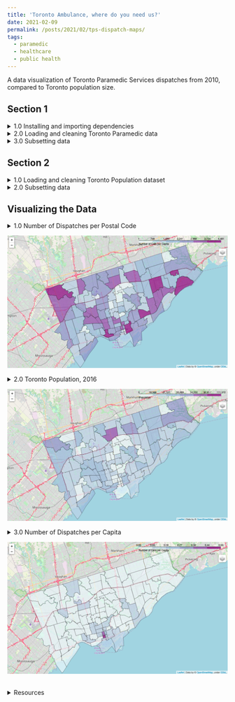 ```yaml
---
title: 'Toronto Ambulance, where do you need us?'
date: 2021-02-09
permalink: /posts/2021/02/tps-dispatch-maps/
tags:
  - paramedic
  - healthcare
  - public health
---
```


A data visualization of Toronto Paramedic Services dispatches from 2010, compared to Toronto population size.


## Section 1

<details><summary markdown="span">1.0 Installing and importing dependencies</summary>
{% highlight python %}
# !{sys.executable} -m pip install requests
# !{sys.executable} -m pip install pandas
# !{sys.executable} -m pip install xlrd
# !{sys.executable} -m pip install openpyxl
# !{sys.executable} -m pip install matplotlib
# !{sys.executable} -m pip install folium

import sys
import pandas as pd
import requests
import matplotlib.pyplot as plt
import folium
import re
{% endhighlight %}
</details>


<details><summary markdown="span">2.0 Loading and cleaning Toronto Paramedic data</summary>
{% highlight python %}
# Read the dispatch dataset in with time-indexing
dispatches = pd.read_excel(r'/Users/erincameron/Desktop/datacamp/github/datacamp/datasets/tps_incident_data_2010-2019.xlsx', parse_dates=True, index_col="Dispatch_Time")

dispatches.sort_index()
dispatches.head()
{% endhighlight %}
</details>


<details><summary markdown="span">3.0 Subsetting data</summary>
{% highlight python %}
# subset for only 2010 Dispatch_Times
dispatches_df = dispatches.loc["2010-01-01 00:01:36":"2010-12-31 23:57:27"]

# remove any missing data points
dispatches_df.isna()
dispatches_df.fillna(value=0, inplace=True)
dispatches_df.dropna()

# subset the data for the most recent year of calls (in 2019)
call_counts = dispatches_df.FSA.value_counts().rename_axis('FSA').reset_index(name='counts')
print(call_counts)

         FSA  counts
    0    M6K    4481
    1    M5A    4202
    2    M4C    3846
    3    M1E    3809
    4    M1P    3802
    ..   ...     ...
    150  N2G       1
    151  N4S       1
    152  L2P       1
    153  L5C       1
    154  L6R       1
    
    [155 rows x 2 columns]

# check if there are any missing values
print(call_counts["FSA"].isnull().sum())
    0
{% endhighlight %}
</details>



## Section 2

<details><summary markdown="span">1.0 Loading and cleaning Toronto Population dataset</summary>
{% highlight python %}
population = pd.read_excel(r'/Users/erincameron/Desktop/datacamp/github/datacamp/datasets/canada_population_by_postal.xlsx')
population.sort_index()
population.head()

rename_pop_column = to_population.rename(columns = {'Geographic code': 'FSA'}, inplace = False)
# print(rename_pop_column.head())

call_counts = pd.merge(call_counts, rename_pop_column, on="FSA")
call_counts = call_counts.rename(columns = {'Population, 2016': 'population'}, inplace = False)
call_counts["call_per_capita"] = call_counts["counts"] / call_counts["population"]
print(call_counts.head())
       FSA  counts Geographic name Province or territory  \
    0  M6K    4481             M6K               Ontario   
    1  M5A    4202             M5A               Ontario   
    2  M4C    3846             M4C               Ontario   
    3  M1E    3809             M1E               Ontario   
    4  M1P    3802             M1P               Ontario   
    
       Incompletely enumerated Indian reserves and Indian settlements, 2016  \
    0                                                NaN                      
    1                                                NaN                      
    2                                                NaN                      
    3                                                NaN                      
    4                                                NaN                      
    
       population  Total private dwellings, 2016  \
    0     40957.0                        23344.0   
    1     41078.0                        24186.0   
    2     46866.0                        20178.0   
    3     46943.0                        17637.0   
    4     45571.0                        17129.0   
    
       Private dwellings occupied by usual residents, 2016  call_per_capita  
    0                                            22023.0           0.109407  
    1                                            22333.0           0.102293  
    2                                            19431.0           0.082064  
    3                                            17161.0           0.081141  
    4                                            16540.0           0.083430
{% endhighlight %}
</details>



<details><summary markdown="span">2.0 Subsetting data</summary>
{% highlight python %}
# identify the outliers
print(call_counts.sort_values("call_per_capita").tail())
         FSA  counts Geographic name Province or territory  \
    23   M5B    2901             M5B               Ontario   
    15   M5G    3143             M5G               Ontario   
    81   M5H    1070             M5H               Ontario   
    127  L4V       5             L4V               Ontario   
    103  L5T     108             L5T               Ontario   
    
         Incompletely enumerated Indian reserves and Indian settlements, 2016  \
    23                                                 NaN                      
    15                                                 NaN                      
    81                                                 NaN                      
    127                                                NaN                      
    103                                                NaN                      
    
         population  Total private dwellings, 2016  \
    23      12785.0                         8249.0   
    15       8423.0                         5876.0   
    81       2005.0                         1718.0   
    127         5.0                            1.0   
    103         5.0                           10.0   
    
         Private dwellings occupied by usual residents, 2016  call_per_capita  
    23                                              7058.0           0.226907  
    15                                              4929.0           0.373145  
    81                                              1243.0           0.533666  
    127                                                1.0           1.000000  
    103                                                4.0          21.600000  

# Subset data to remove outlier datapoints at index 127 and 103 - data that is outside of Toronto boundaries
call_counts = call_counts[(call_counts["call_per_capita"] > 0.000000) & (call_counts["call_per_capita"] <= 0.533666)]
print(call_counts.sort_values("call_per_capita").tail())
{% endhighlight %}
</details>


## Visualizing the Data

<details><summary markdown="span">1.0 Number of Dispatches per Postal Code</summary>
{% highlight python %}
url = (
    "https://raw.githubusercontent.com/BlizzWiz/IBM_Capstone_Project/master"
)
call_geo = f"{url}/toronto_m.geojson"

m = folium.Map(location=[43.7000, -79.3832], zoom_start=10)

folium.Choropleth(
    geo_data=call_geo,
    name="choropleth",
    data=call_counts,
    columns=["FSA", "counts"], 
    key_on="feature.properties.CFSAUID",
    fill_color="BuPu",
    fill_opacity=0.7,
    line_opacity=0.5,
    legend_name="Number of Dispatches per Postal Code",
).add_to(m)

folium.LayerControl().add_to(m)

m
{% endhighlight %}
</details>

![TPS Visualization 1](https://raw.githubusercontent.com/erincameron11/erincameron11.github.io/master/images/tps1.png)



<details><summary markdown="span">2.0 Toronto Population, 2016</summary>
{% highlight python %}
url = (
    "https://raw.githubusercontent.com/BlizzWiz/IBM_Capstone_Project/master"
)
call_geo = f"{url}/toronto_m.geojson"

m = folium.Map(location=[43.7000, -79.3832], zoom_start=10)

folium.Choropleth(
    geo_data=call_geo,
    name="choropleth",
    data=call_counts,
    columns=["FSA", "population"], 
    key_on="feature.properties.CFSAUID",
    fill_color="BuPu",
    fill_opacity=0.7,
    line_opacity=0.5,
    legend_name="Population",
).add_to(m)

folium.LayerControl().add_to(m)

m
{% endhighlight %}
</details>

![TPS Visualization 1](https://raw.githubusercontent.com/erincameron11/erincameron11.github.io/master/images/tps2.png)



<details><summary markdown="span">3.0 Number of Dispatches per Capita</summary>
{% highlight python %}
url = (
    "https://raw.githubusercontent.com/BlizzWiz/IBM_Capstone_Project/master"
)
call_geo = f"{url}/toronto_m.geojson"

m = folium.Map(location=[43.7000, -79.3832], zoom_start=10)

folium.Choropleth(
    geo_data=call_geo,
    name="choropleth",
    data=call_counts,
    columns=["FSA", "call_per_capita"], 
    key_on="feature.properties.CFSAUID",
    fill_color="BuPu",
    fill_opacity=0.7,
    line_opacity=0.5,
    legend_name="Number of Calls per Capita",
).add_to(m)

folium.LayerControl().add_to(m)

m
{% endhighlight %}
</details>

![TPS Visualization 1](https://raw.githubusercontent.com/erincameron11/erincameron11.github.io/master/images/tps3.png)


<br>
<details><summary markdown="span">Resources</summary>

Helpful Info:
<ul>
  <li> Data from <a href="https://www12.statcan.gc.ca/census-recensement/2016/dp-pd/hlt-fst/pd-pl/Table.cfm?Lang=Eng&T=1201&SR=1&S=22&O=A&RPP=9999&PR=0">Stats Canada</a></li>
  <li><a href="https://python-visualization.github.io/folium/quickstart.html#Styling-function">How to Folium</a></li>
  <li><a href="https://blizzwiz.github.io/2020/06/25/Draw-folium-map-of-Toronto/">How-to: Folium Map</a></li>
  <li><a href="https://blomadam.github.io/tutorials/2017/04/09/ipynb-to-Jekyll-Post-tools.html">How to convert Jupyter Notebooks to markdown</a></li>
</ul>

</details>

<br>